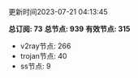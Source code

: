 更新时间2023-07-21 04:13:45

**总订阅: 73**
**总节点: 939**
**有效节点: 315**
- v2ray节点: 266
- trojan节点: 40
- ss节点: 9
